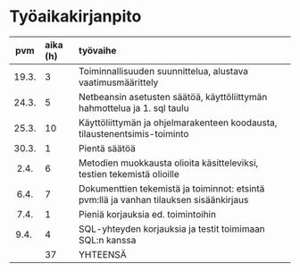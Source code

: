 # Työaikakirjanpito

| pvm | aika (h) | työvaihe |
| :----:|:-----| :-----|
| 19.3. |   3  | Toiminnallisuuden suunnittelua, alustava vaatimusmäärittely |
| 24.3. |   5  | Netbeansin asetusten säätöä, käyttöliittymän hahmottelua ja 1. sql taulu |
| 25.3. |   10  | Käyttöliittymän ja ohjelmarakenteen koodausta, tilaustenentsimis-toiminto |
| 30.3. |   1   | Pientä säätöä |
| 2.4.  |   6   | Metodien muokkausta olioita käsitteleviksi, testien tekemistä olioille |
| 6.4.  |   7   | Dokumenttien tekemistä ja toiminnot: etsintä pvm:llä ja vanhan tilauksen sisäänkirjaus |
| 7.4.  |   1   | Pieniä korjauksia ed. toimintoihin |
| 9.4.  |   4   | SQL-yhteyden korjauksia ja testit toimimaan SQL:n kanssa |
|  |  37  | YHTEENSÄ |
